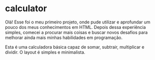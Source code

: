 # calculator

Olá!
Esse foi o meu primeiro projeto, onde pude utilizar e aprofundar um pouco dos meus conhecimentos em HTML.
Depois dessa experiência simples, comecei a procurar mais coisas e buscar novos desafios para melhorar ainda mais minhas habilidades em programação.

Esta é uma calculadora básica capaz de somar, subtrair, multiplicar e dividir.
O layout é simples e minimalista.
